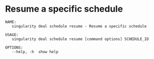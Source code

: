 # Resume a specific schedule

```
NAME:
   singularity deal schedule resume - Resume a specific schedule

USAGE:
   singularity deal schedule resume [command options] SCHEDULE_ID

OPTIONS:
   --help, -h  show help
```
